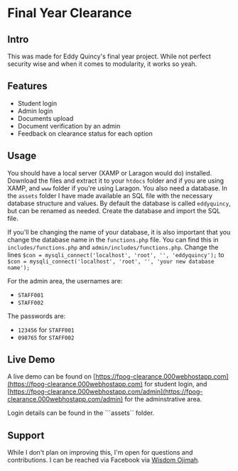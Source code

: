 # Final Year Clearance

## Intro

This was made for Eddy Quincy's final year project. While not perfect security wise and when it comes to modularity, it works so yeah.

## Features

- Student login
- Admin login
- Documents upload
- Document verification by an admin
- Feedback on clearance status for each option

## Usage

You should have a local server (XAMP or Laragon would do) installed. Download the files and extract it to your ```htdocs``` folder and if you are using XAMP, and ```www``` folder if you're using Laragon. You also need a database. In the ```assets``` folder I have made available an SQL file with the necessary database structure and values. By default the database is called ```eddyquincy```, but can be renamed as needed. Create the database and import the SQL file.

If you'll be changing the name of your database, it is also important that you change the database name in the ```functions.php``` file. You can find this in ```includes/functions.php``` and ```admin/includes/functions.php```. Change the lines ```$con = mysqli_connect('localhost', 'root', '', 'eddyquincy');``` to ```$con = mysqli_connect('localhost', 'root', '', 'your new database name');```

For the admin area, the usernames are:

- ```STAFF001```
- ```STAFF002```

The passwords are:

- ```123456``` for ```STAFF001```
- ```098765``` for ```STAFF002```

## Live Demo

A live demo can be found on [https://fpog-clearance.000webhostapp.com](https://fpog-clearance.000webhostapp.com) for student login, and [https://fpog-clearance.000webhostapp.com/admin](https://fpog-clearance.000webhostapp.com/admin) for the adminstrative area.

Login details can be found in the ```assets`` folder.

## Support

While I don't plan on improving this, I'm open for questions and contributions. I can be reached via Facebook via [Wisdom Ojimah](https://web.facebook.com/IamWisdomOjimah).
